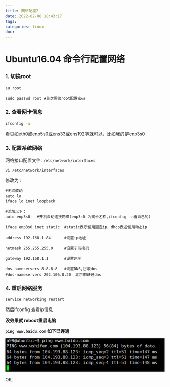 ```yaml
---
title: 网络配置2
date: 2022-02-08 18:43:17
tags:
categories: linux
doc:
---
```


# Ubuntu16.04 命令行配置网络

### 1. 切换root

```
su root
 
sudo passwd root #首次需给root配置密码
```

### 2. 查看网卡信息

```bash
ifconfig -a
```

看见如eth0或enp5s0或ens33或ens192等就可以，比如我的是enp3s0

### 3. 配置系统网络

网络接口配置文件: `/etc/network/interfaces `

```
vi /etc/network/interfaces	
```

修改为：

```
#无需改动
auto lo
iface lo inet loopback
 
#添加以下：
auto enp3s0   #开机自动连接网络(enp3s0 为网卡名称,ifconfig -a看自己的)
 
iface enp3s0 inet static  #static表示使用固定ip，dhcp表述使用动态ip
 
address 192.168.1.84      #设置ip地址
 
netmask 255.255.255.0     #设置子网掩码
 
gateway 192.168.1.1       #设置网关
 
dns-nameservers 8.8.8.8   #设置DNS,谷歌dns
#dns-nameservers 202.106.0.20  北京市联通dns
```

### 4. 重启网络服务

```
service networking restart
```

然后ifconfig 查看ip信息

**没效果就 reboot重启电脑**

**`ping www.baidu.com` 如下已连通**

![img](/images/javawz/20200515111943424.png)

OK.